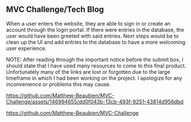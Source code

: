 ## MVC Challenge/Tech Blog

When a user enters the website, they are able to sign in or create an account through the login portal. If there were entries in the database, the user would have been greeted with said entries.
Next steps would be to clean up the UI and add entries to the database to have a more welcoming user experience.

NOTE: After reading through the important notice before the submit box, I should state that I have used many resources to come to this final product. Unfortunately many of the links are lost or forgotten due to the large timeframe in which I had been working on the project. I apologize for any inconvenience or problems this may cause.


https://github.com/Matthew-Beaubien/MVC-Challenge/assets/146994655/dd0f043b-13cb-493f-9251-43814d956dbd



https://github.com/Matthew-Beaubien/MVC-Challenge
